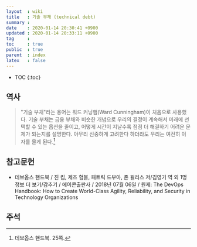 ```yaml
---
layout  : wiki
title   : 기술 부채 (technical debt)
summary : 
date    : 2020-01-14 20:30:41 +0900
updated : 2020-01-14 20:33:11 +0900
tag     : 
toc     : true
public  : true
parent  : index
latex   : false
---
```

* TOC
{:toc}

## 역사

> "기술 부채"라는 용어는 워드 커닝햄(Ward Cunningham)이 처음으로 사용했다. 기술 부채는 금융 부채와 비슷한 개념으로 우리의 결정이 계속해서 미래에 선택할 수 있는 옵션을  줄이고, 어떻게 시간이 지날수록 점점 더 해결하기 어려운 문제가 되는지를 설명한다. 아무리 신중하게 고려한다 하더라도 우리는 여전히 이자를 물게 된다.[^handbook-25]

## 참고문헌

* 데브옵스 핸드북 / 진 킴, 제즈 험블, 패트릭 드부아, 존 윌리스 저/김영기 역 외 1명 정보 더 보기/감추기 / 에이콘출판사 / 2018년 07월 06일 / 원제: The DevOps Handbook: How to Create World-Class Agility, Reliability, and Security in Technology Organizations

## 주석

[^handbook-25]: 데브옵스 핸드북. 25쪽.

